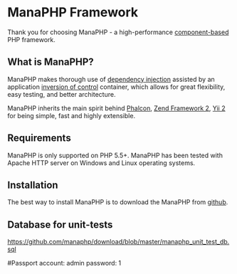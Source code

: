 ManaPHP Framework
=================

Thank you for choosing ManaPHP - a high-performance [component-based](https://en.wikipedia.org/wiki/Component-based_software_engineering) PHP framework.

What is ManaPHP?
----------------

ManaPHP makes thorough use of [dependency injection](https://en.wikipedia.org/wiki/Dependency_injection)
assisted by an application [inversion of control](https://en.wikipedia.org/wiki/Inversion_of_control) container,
which allows for great flexibility, easy testing, and better architecture.

ManaPHP inherits the main spirit behind [Phalcon](https://phalconphp.com/), [Zend Framework 2](http://framework.zend.com/), [Yii 2](http://www.yiiframework.com/) for being simple, fast and highly extensible.

Requirements
------------

ManaPHP is only supported on PHP 5.5+. ManaPHP has been tested with Apache HTTP server on Windows and Linux operating systems.

Installation
------------

The best way to install ManaPHP is to download the ManaPHP from [github](https://github.com/manaphp).

Database for unit-tests
-----------------------
https://github.com/manaphp/download/blob/master/manaphp_unit_test_db.sql

#Passport
account: admin
password: 1